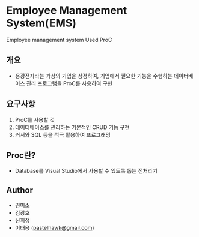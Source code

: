 # Employee Management System(EMS)
 Employee management system Used ProC
 
## 개요
- 용광전자라는 가상의 기업을 상정하여, 기업에서 필요한 기능을 수행하는 데이터베이스 관리 프로그램을 ProC를 사용하여 구현

## 요구사항
1. ProC를 사용할 것
2. 데이터베이스를 관리하는 기본적인 CRUD 기능 구현
3. 커서와 SQL 등을 적극 활용하여 프로그래밍

## Proc란?
- Database를 Visual Studio에서 사용할 수 있도록 돕는 전처리기

## Author
- 권미소
- 김광호
- 신휘정
- 이태용 (pastelhawk@gmail.com)
